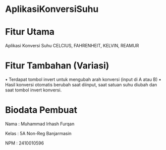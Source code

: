 # AplikasiKonversiSuhu
# Fitur Utama
Aplikasi Konversi Suhu
CELCIUS, FAHRENHEIT, KELVIN, REAMUR


# Fitur Tambahan (Variasi)
• Terdapat tombol invert untuk mengubah arah konversi (input di A atau B)
• Hasil konversi otomatis berubah saat diinput, saat satuan suhu diubah dan saat tombol invert konversi.

# Biodata Pembuat
Nama : Muhammad Irhash Furqan

Kelas : 5A Non-Reg Banjarmasin

NPM : 2410010596
